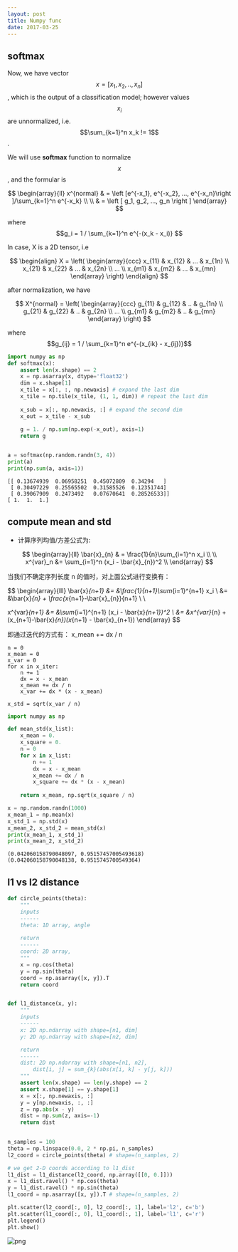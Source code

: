 ```yaml
---
layout: post
title: Numpy func
date: 2017-03-25
---
```




## softmax

Now, we have vector $$x = [x_1, x_2, .., x_n]$$, which is the output of a classification model; 
however values $$x_i$$ are unnormalized, i.e. $$\sum_{k=1}^n x_k != 1$$.

We will use **softmax** function to normalize $$x$$, and the formular is

$$
\begin{array}{ll}
x^{normal} & = \left [e^{-x_1}, e^{-x_2}, ..., e^{-x_n}\right ]/\sum_{k=1}^n e^{-x_k} \\ \\
&  = \left [ g_1, g_2, ..., g_n \right ]  
\end{array}
$$

where $$g_i =  1 / \sum_{k=1}^n e^{-(x_k - x_i)} $$


In case, X is a 2D tensor, i.e


$$
\begin{align}
X = \left( \begin{array}{ccc}
x_{11} & x_{12} & ... & x_{1n} \\
x_{21} & x_{22} & ... & x_{2n} \\
... \\
x_{m1} & x_{m2} & ... & x_{mn} \end{array} \right)
\end{align}
$$

after normalization, we have

$$
X^{normal} = \left( \begin{array}{ccc}
g_{11} & g_{12} & .. & g_{1n} \\
g_{21} & g_{22} & .. & g_{2n} \\
... \\
g_{m1} & g_{m2} & .. & g_{mn} \end{array} \right)
$$

where $$g_{ij} =  1 / \sum_{k=1}^n e^{-(x_{ik} - x_{ij})}$$


```python
import numpy as np
def softmax(x):
    assert len(x.shape) == 2
    x = np.asarray(x, dtype='float32')
    dim = x.shape[1]
    x_tile = x[:, :, np.newaxis] # expand the last dim
    x_tile = np.tile(x_tile, (1, 1, dim)) # repeat the last dim
    
    x_sub = x[:, np.newaxis, :] # expand the second dim
    x_out = x_tile - x_sub
    
    g = 1. / np.sum(np.exp(-x_out), axis=1)
    return g


a = softmax(np.random.randn(3, 4))
print(a)
print(np.sum(a, axis=1))
```

    [[ 0.13674939  0.06958251  0.45072809  0.34294   ]
     [ 0.30497229  0.25565502  0.31585526  0.12351744]
     [ 0.39067909  0.2473492   0.07670641  0.28526533]]
    [ 1.  1.  1.]


## compute mean and std

 * 计算序列均值/方差公式为:

 $$
 \begin{array}{ll}
 \bar{x}_{n} & = \frac{1}{n}\sum_{i=1}^n x_i \\ \\
 x^{var}_n &= \sum_{i=1}^n (x_i - \bar{x}_{n})^2 \\
 \end{array}
 $$
 

 当我们不确定序列长度 n 的值时，对上面公式进行变换有：

  $$
 \begin{array}{lll}
 \bar{x}_{n+1}  &= &\frac{1}{n+1}\sum_{i=1}^{n+1} x_i \\
 &= &\bar{x}_{n} + \frac{x_{n+1}-\bar{x}_{n}}{n+1} \\ \\

 x^{var}_{n+1}  &= &\sum_{i=1}^{n+1} (x_i - \bar{x}_{n+1})^2 \\
  &= &x^{var}_{n} + (x_{n+1}-\bar{x}_{n})(x_{n+1} - \bar{x}_{n+1})
 \end{array}
 $$

 


 即通过迭代的方式有：
 x_mean += dx / n
 ```
 n = 0
 x_mean = 0
 x_var = 0
 for x in x_iter:
     n += 1
     dx = x - x_mean
     x_mean += dx / n
     x_var += dx * (x - x_mean)
  
 x_std = sqrt(x_var / n)
 ```


```python
import numpy as np

def mean_std(x_list):
    x_mean = 0.
    x_square = 0.
    n = 0
    for x in x_list:
        n += 1
        dx = x - x_mean
        x_mean += dx / n
        x_square += dx * (x - x_mean)
    
    return x_mean, np.sqrt(x_square / n)

x = np.random.randn(1000)
x_mean_1 = np.mean(x)
x_std_1 = np.std(x)
x_mean_2, x_std_2 = mean_std(x)
print(x_mean_1, x_std_1)
print(x_mean_2, x_std_2)
```

    (0.042060158790048097, 0.95157457005493618)
    (0.042060158790048138, 0.9515745700549364)



## l1 vs l2 distance
```python
def circle_points(theta):
    """
    inputs
    ------
    theta: 1D array, angle
    
    return
    ------
    coord: 2D array,
    """
    x = np.cos(theta)
    y = np.sin(theta)
    coord = np.asarray([x, y]).T
    return coord


def l1_distance(x, y):
    """
    inputs
    ------
    x: 2D np.ndarray with shape=[n1, dim]
    y: 2D np.ndarray with shape=[n2, dim]

    return
    ------
    dist: 2D np.ndarray with shape=[n1, n2], 
        dist[i, j] = sum_{k}(abs(x[i, k] - y[j, k]))
    """
    assert len(x.shape) == len(y.shape) == 2
    assert x.shape[1] == y.shape[1]
    x = x[:, np.newaxis, :]
    y = y[np.newaxis, :, :]
    z = np.abs(x - y)
    dist = np.sum(z, axis=-1)
    return dist
    
```


```python
n_samples = 100
theta = np.linspace(0.0, 2 * np.pi, n_samples)
l2_coord = circle_points(theta) # shape=(n_samples, 2)
```


```python
# we get 2-D coords according to l1_dist
l1_dist = l1_distance(l2_coord, np.array([[0, 0.]]))
x = l1_dist.ravel() * np.cos(theta)
y = l1_dist.ravel() * np.sin(theta)
l1_coord = np.asarray([x, y]).T # shape=(n_samples, 2)
```


```python
plt.scatter(l2_coord[:, 0], l2_coord[:, 1], label='l2', c='b')
plt.scatter(l1_coord[:, 0], l1_coord[:, 1], label='l1', c='r')
plt.legend()
plt.show()
```


![png](http://ok8deh2w3.bkt.clouddn.com/l1_l2_points.png)



```python

```
